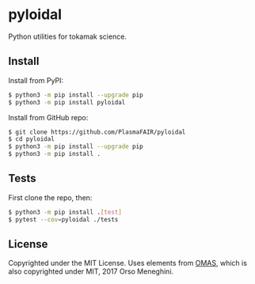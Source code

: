 # pyloidal

Python utilities for tokamak science.

## Install

Install from PyPI:

```bash
$ python3 -m pip install --upgrade pip
$ python3 -m pip install pyloidal
```

Install from GitHub repo:

```bash
$ git clone https://github.com/PlasmaFAIR/pyloidal
$ cd pyloidal
$ python3 -m pip install --upgrade pip
$ python3 -m pip install .
```

## Tests

First clone the repo, then:

```bash
$ python3 -m pip install .[test]
$ pytest --cov=pyloidal ./tests
```

## License

Copyrighted under the MIT License. Uses elements from [OMAS][OMAS], which is also
copyrighted under MIT, 2017 Orso Meneghini.

[OMAS]: https://github.com/gafusion/omas
